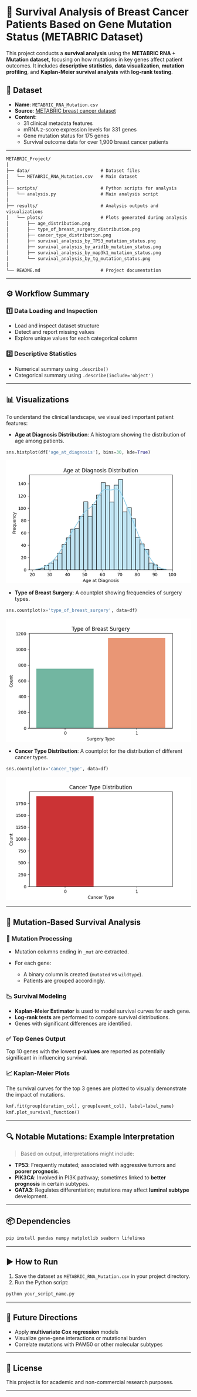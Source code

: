 
# 🔬 Survival Analysis of Breast Cancer Patients Based on Gene Mutation Status (METABRIC Dataset)

This project conducts a **survival analysis** using the **METABRIC RNA + Mutation dataset**, focusing on how mutations in key genes affect patient outcomes. It includes **descriptive statistics**, **data visualization**, **mutation profiling**, and **Kaplan-Meier survival analysis** with **log-rank testing**.


## 🧾 Dataset

* **Name**: `METABRIC_RNA_Mutation.csv`  
* **Source**: [METABRIC breast cancer dataset](https://www.kaggle.com/datasets/raghadalharbi/breast-cancer-gene-expression-profiles-metabric)  
* **Content**:  
  -  31 clinical metadata features  
  -  mRNA z-score expression levels for 331 genes  
  -  Gene mutation status for 175 genes  
  -  Survival outcome data for over 1,900 breast cancer patients  



---
```
METABRIC_Project/
│
├── data/                           # Dataset files
│   └── METABRIC_RNA_Mutation.csv   # Main dataset
│
├── scripts/                        # Python scripts for analysis
│   └── analysis.py                 # Main analysis script
│
├── results/                        # Analysis outputs and visualizations
│   └── plots/                      # Plots generated during analysis
│       ├── age_distribution.png
│       ├── type_of_breast_surgery_distribution.png
│       ├── cancer_type_distribution.png
│       ├── survival_analysis_by_TP53_mutation_status.png
│       ├── survival_analysis_by_arid1b_mutation_status.png
│       ├── survival_analysis_by_map3k1_mutation_status.png
│       └── survival_analysis_by_tg_mutation_status.png
│
└── README.md                       # Project documentation
```
---


## ⚙️ Workflow Summary

### 1️⃣ Data Loading and Inspection

* Load and inspect dataset structure
* Detect and report missing values
* Explore unique values for each categorical column

### 2️⃣ Descriptive Statistics

* Numerical summary using `.describe()`
* Categorical summary using `.describe(include='object')`

---



## 📊 Visualizations
To understand the clinical landscape, we visualized important patient features:

- **Age at Diagnosis Distribution**: A histogram showing the distribution of age among patients.
  
```python
sns.histplot(df['age_at_diagnosis'], bins=30, kde=True)
```
  ![Age at Diagnosis](images/age_distribution.png)

- **Type of Breast Surgery**: A countplot showing frequencies of surgery types.

```python
sns.countplot(x='type_of_breast_surgery', data=df)
```
  ![Type of Breast Surgery](images/type_of_breast_surgery.png)

- **Cancer Type Distribution**: A countplot for the distribution of different cancer types.

```python
sns.countplot(x='cancer_type', data=df)
```
  ![Cancer Type Distribution](images/cancer_type_distribution.png)


---

## 🧬 Mutation-Based Survival Analysis

### 🔎 Mutation Processing

* Mutation columns ending in `_mut` are extracted.
* For each gene:

  * A binary column is created (`mutated` vs `wildtype`).
  * Patients are grouped accordingly.

### 📉 Survival Modeling

* **Kaplan-Meier Estimator** is used to model survival curves for each gene.
* **Log-rank tests** are performed to compare survival distributions.
* Genes with significant differences are identified.

### ✅ Top Genes Output

Top 10 genes with the lowest **p-values** are reported as potentially significant in influencing survival.

### 📈 Kaplan-Meier Plots

The survival curves for the top 3 genes are plotted to visually demonstrate the impact of mutations.

```python
kmf.fit(group[duration_col], group[event_col], label=label_name)
kmf.plot_survival_function()
```

---

## 🔍 Notable Mutations: Example Interpretation

> Based on output, interpretations might include:

* **TP53**: Frequently mutated; associated with aggressive tumors and **poorer prognosis**.
* **PIK3CA**: Involved in PI3K pathway; sometimes linked to **better prognosis** in certain subtypes.
* **GATA3**: Regulates differentiation; mutations may affect **luminal subtype** development.

---

## 📦 Dependencies

```bash
pip install pandas numpy matplotlib seaborn lifelines
```

---

## ▶️ How to Run

1. Save the dataset as `METABRIC_RNA_Mutation.csv` in your project directory.
2. Run the Python script:

```bash
python your_script_name.py
```

---

## 🧠 Future Directions

* Apply **multivariate Cox regression** models
* Visualize gene-gene interactions or mutational burden
* Correlate mutations with PAM50 or other molecular subtypes

---

## 📜 License

This project is for academic and non-commercial research purposes.

---



